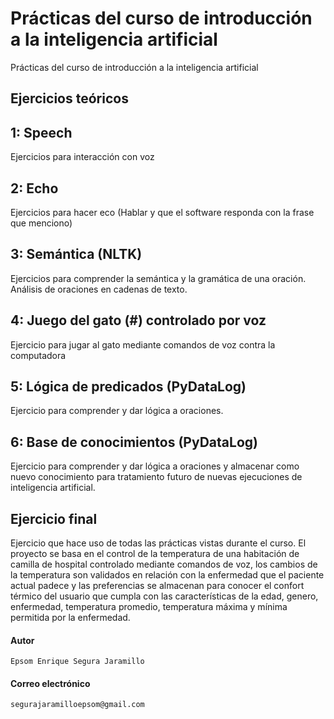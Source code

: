 # Prácticas del curso de introducción a la inteligencia artificial

Prácticas del curso de introducción a la inteligencia artificial

## Ejercicios teóricos


## 1: Speech
Ejercicios para interacción con voz

## 2: Echo
Ejercicios para hacer eco (Hablar y que el software responda con la frase que menciono)

## 3: Semántica (NLTK)
Ejercicios para comprender la semántica y la gramática de una oración. Análisis de oraciones en cadenas de texto.

## 4: Juego del gato (#) controlado por voz
Ejercicio para jugar al gato mediante comandos de voz contra la computadora

## 5: Lógica de predicados (PyDataLog)
Ejercicio para comprender y dar lógica a oraciones.

## 6: Base de conocimientos (PyDataLog)
Ejercicio para comprender y dar lógica a oraciones y almacenar como nuevo conocimiento para tratamiento futuro de nuevas ejecuciones de inteligencia artificial.

## Ejercicio final
Ejercicio que hace uso de todas las prácticas vistas durante el curso. El proyecto se basa en el control de la temperatura de una habitación de camilla de hospital controlado mediante comandos de voz, los cambios de la temperatura son validados en relación con la enfermedad que el paciente actual padece y las preferencias se almacenan para conocer el confort térmico del usuario que cumpla con las características de la edad, genero, enfermedad, temperatura promedio, temperatura máxima y mínima permitida por la enfermedad.

#### Autor
    Epsom Enrique Segura Jaramillo

#### Correo electrónico
    segurajaramilloepsom@gmail.com